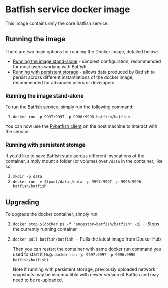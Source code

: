 # Batfish service docker image

This image contains only the core Batfish service.

## Running the image

There are two main options for running the Docker image, detailed below:
* [Running the image stand-alone](#running-the-image-stand-alone) - simplest configuration; recommended for most users working with Batfish
* [Running with persistent storage](#running-with-persistent-storage) - allows data produced by Batfish to persist across different instantiations of the docker image; recommended for advanced users or developers

### Running the image stand-alone

To run the Batfish service, simply run the following command:

1. `docker run -p 9997:9997 -p 9996:9996 batfish/batfish`

You can now use the [Pybatfish client](pybf) on the host machine to interact with the service.

### Running with persistent storage

If you'd like to save Batfish state across different invocations of the container, simply mount a folder (or volume) over `/data` in the container, like so:

1. `mkdir -p data`
2. `docker run -v $(pwd)/data:/data -p 9997:9997 -p 9996:9996 batfish/batfish`

## Upgrading

To upgrade the docker container, simply run:

1. `docker stop $(docker ps -f "ancestor=batfish/batfish" -q)` -- Stops the currently running container
2. `docker pull batfish/batfish` -- Pulls the latest image from Docker Hub

    Then you can restart the container with same docker run command you used to start it (e.g. `docker run -p 9997:9997 -p 9996:9996 batfish/batfish`).

    Note if running with persistent storage, previously uploaded network snapshots may be incompatible with newer version of Batfish and may need to be re-uploaded.


[pybf]: https://github.com/batfish/pybatfish